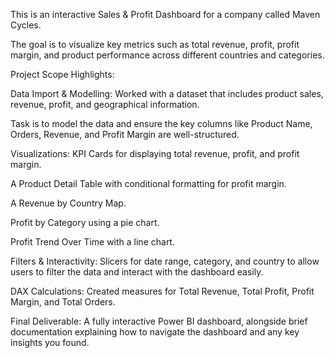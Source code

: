 This is an interactive Sales & Profit Dashboard for a company called Maven Cycles. 

The goal is to visualize key metrics such as total revenue, profit, profit margin, and product performance across different countries and categories.


Project Scope Highlights:

Data Import & Modelling:
Worked with a dataset that includes product sales, revenue, profit, and geographical information.

Task is to model the data and ensure the key columns like Product Name, Orders, Revenue, and Profit Margin are well-structured.

Visualizations:
KPI Cards for displaying total revenue, profit, and profit margin.

A Product Detail Table with conditional formatting for profit margin.

A Revenue by Country Map.

Profit by Category using a pie chart.

Profit Trend Over Time with a line chart.


Filters & Interactivity:
Slicers for date range, category, and country to allow users to filter the data and interact with the dashboard easily.

DAX Calculations:
Created measures for Total Revenue, Total Profit, Profit Margin, and Total Orders.

Final Deliverable:
A fully interactive Power BI dashboard, alongside brief documentation explaining how to navigate the dashboard and any key insights you found.

